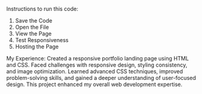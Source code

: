 Instructions to run this code: 
  
   1. Save the Code
   2. Open the File
   3. View the Page
   4. Test Responsiveness
   5. Hosting the Page


My Experience: 
      Created a responsive portfolio landing page using HTML and CSS.
Faced challenges with responsive design, styling consistency, and image optimization. 
Learned advanced CSS techniques, improved problem-solving skills, and gained a deeper understanding of user-focused design. 
This project enhanced my overall web development expertise.
